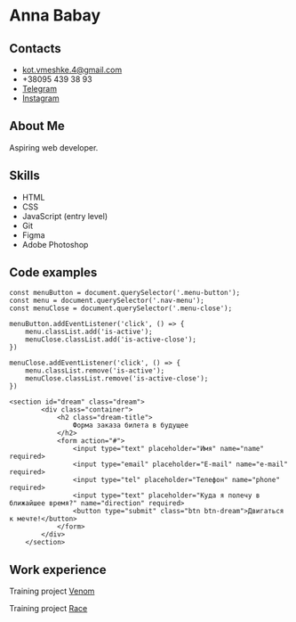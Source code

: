 # Anna Babay

## Contacts
* kot.vmeshke.4@gmail.com
* +38095 439 38 93
* [Telegram](https://t.me/Anna_Babay)
* [Instagram](https://www.instagram.com/babay_anna/?hl=ru)

## About Me

Aspiring web developer.

## Skills
* HTML
* CSS
* JavaScript (entry level)
* Git
* Figma
* Adobe Photoshop

## Code examples
```
const menuButton = document.querySelector('.menu-button');
const menu = document.querySelector('.nav-menu');
const menuClose = document.querySelector('.menu-close');

menuButton.addEventListener('click', () => {
    menu.classList.add('is-active');
    menuClose.classList.add('is-active-close');
})

menuClose.addEventListener('click', () => {
    menu.classList.remove('is-active');
    menuClose.classList.remove('is-active-close');
})
```
```
<section id="dream" class="dream">
        <div class="container">
            <h2 class="dream-title">
                Форма заказа билета в будущее
            </h2>
            <form action="#">
                <input type="text" placeholder="Имя" name="name" required>
                <input type="email" placeholder="E-mail" name="e-mail" required>
                <input type="tel" placeholder="Телефон" name="phone" required>
                <input type="text" placeholder="Куда я полечу в ближайшее время?" name="direction" required>
                <button type="submit" class="btn btn-dream">Двигаться к мечте!</button>
            </form>
        </div>
    </section>
```

## Work experience

Training project [Venom](https://github.com/kot-vmeshke/venom)

Training project [Race](https://github.com/kot-vmeshke/NeedForJS)

